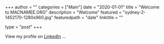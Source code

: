 +++
author = ""
categories = ["Main"]
date = "2020-01-01"
title = "Welcome to MACNAMEE.ORG"
description = "Welcome"
featured = "sydney-2-1452170-1280x960.jpg"
featuredpath = "date"
linktitle = ""

type = "post"
+++ 

View my profile on [LinkedIn](https://au.linkedin.com/in/ryan-macnamee) 
...

<!--
![Sydney](/img/main/sydney-2-1452170-1280x960.jpg)
-->


